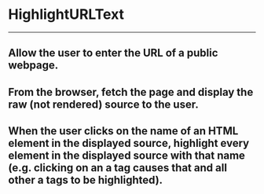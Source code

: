 # HighlightURLText
-------------------
## Allow the user to enter the URL of a public webpage.
## From the browser, fetch the page and display the raw (not rendered) source to the user.
## When the user clicks on the name of an HTML element in the displayed source, highlight every element in the displayed source with that    name (e.g. clicking on an a tag causes that and all other a tags to be highlighted).
